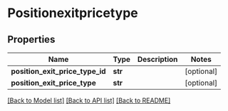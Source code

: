 # Positionexitpricetype

## Properties
Name | Type | Description | Notes
------------ | ------------- | ------------- | -------------
**position_exit_price_type_id** | **str** |  | [optional] 
**position_exit_price_type** | **str** |  | [optional] 

[[Back to Model list]](../README.md#documentation-for-models) [[Back to API list]](../README.md#documentation-for-api-endpoints) [[Back to README]](../README.md)



